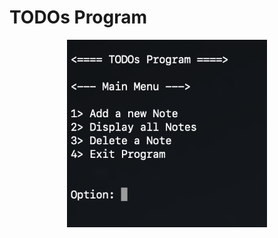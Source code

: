# TODOs Program

<div align="center" >
<img style="height:300px;" src="./.github/image.png" />
</div>